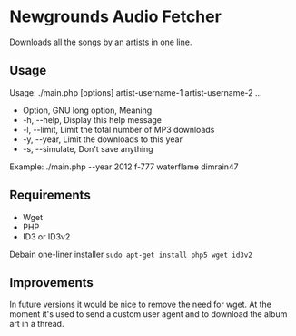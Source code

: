 Newgrounds Audio Fetcher
=
Downloads all the songs by an artists in one line.

Usage
-
Usage: ./main.php [options] artist-username-1 artist-username-2 ...

  - Option,          GNU long option,     Meaning
  -  -h,             --help,              Display this help message
  -  -l,             --limit,             Limit the total number of MP3 downloads
  -  -y,             --year,              Limit the downloads to this year
  -  -s,             --simulate,          Don't save anything

Example: ./main.php --year 2012 f-777 waterflame dimrain47

Requirements
-
 - Wget
 - PHP
 - ID3 or ID3v2

Debain one-liner installer
`sudo apt-get install php5 wget id3v2`

Improvements
-
In future versions it would be nice to remove the need for wget. At the moment it's used to send a custom user agent and to download the album art in a thread.
